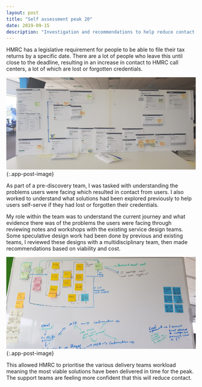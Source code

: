 ```yaml
---
layout: post
title: "Self assessment peak 20"
date: 2019-09-15
description: "Investigation and recommendations to help reduce contact to HMRC call centers"
---
```


HMRC has a legislative requirement for people to be able to file their tax returns by a specific date. There are a lot of people who leave this until close to the deadline, resulting in an increase in contact to HMRC call centers, a lot of which are lost or forgotten credentials.  

![White board with printed screenshots of the GOV.UK website laid out in a journey. Photo](/assets/img/self-assessment-peak-as-is.jpg){:.app-post-image}

As part of a pre-discovery team, I was tasked with understanding the problems users were facing which resulted in contact from users. I also worked to understand what solutions had been explored previously to help users self-serve if they had lost or forgotten their credentials.

My role within the team was to understand the current journey and what evidence there was of the problems the users were facing through reviewing notes and workshops with the existing service design teams. Some speculative design work had been done by previous and existing teams, I reviewed these designs with a multidisciplinary team, then made recommendations based on viability and cost.

![White board with wireframe drawings and notes of possible work arounds or solutions. Photo](/assets/img/self-assessment-peak-specwork.jpg){:.app-post-image}

This allowed HMRC to prioritise the various delivery teams workload meaning the most viable solutions have been delivered in time for the peak. The support teams are feeling more confident that this will reduce contact.
